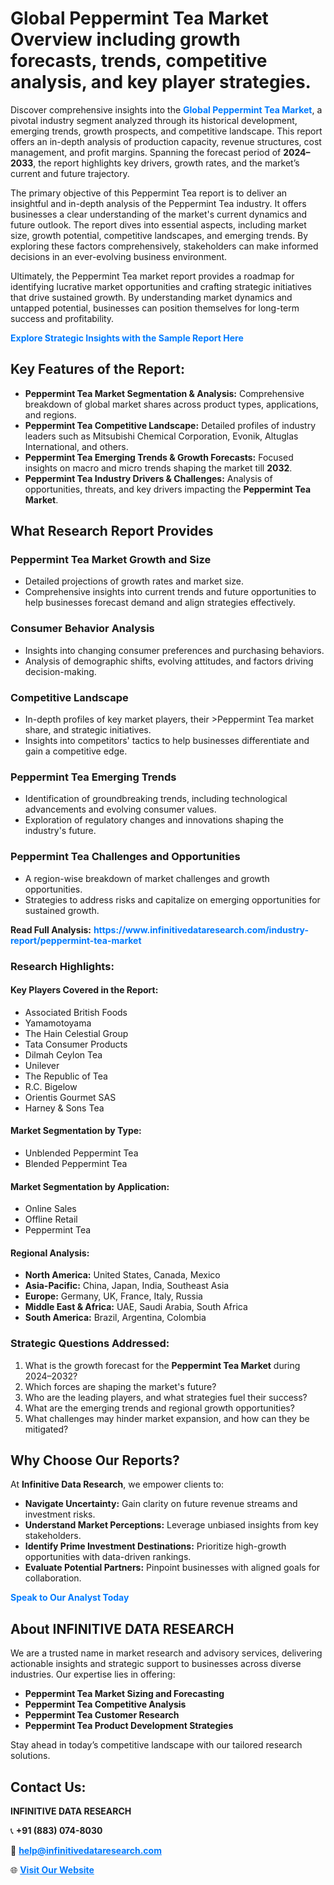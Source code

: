 <h1>Global Peppermint Tea Market Overview including growth forecasts, trends, competitive analysis, and key player strategies.</h1>
<p>
Discover comprehensive insights into the 
<a href="https://www.infinitivedataresearch.com/industry-report/peppermint-tea-market" rel="dofollow" style="color: #007BFF; text-decoration: none;"><strong>Global Peppermint Tea Market</strong></a>, a pivotal industry segment analyzed through its historical development, emerging trends, growth prospects, and competitive landscape. This report offers an in-depth analysis of production capacity, revenue structures, cost management, and profit margins. Spanning the forecast period of <strong>2024–2033</strong>, the report highlights key drivers, growth rates, and the market’s current and future trajectory.
</p>
<p>
The primary objective of this Peppermint Tea report is to deliver an insightful and in-depth analysis of the Peppermint Tea industry. It offers businesses a clear understanding of the market's current dynamics and future outlook. The report dives into essential aspects, including market size, growth potential, competitive landscapes, and emerging trends. By exploring these factors comprehensively, stakeholders can make informed decisions in an ever-evolving business environment.
</p>
<p>
Ultimately, the Peppermint Tea market report provides a roadmap for identifying lucrative market opportunities and crafting strategic initiatives that drive sustained growth. By understanding market dynamics and untapped potential, businesses can position themselves for long-term success and profitability.
</p>
<p>
<a href="https://www.infinitivedataresearch.com/request-sample/reportId=112317" style="color: #007BFF; text-decoration: none;"><strong>Explore Strategic Insights with the Sample Report Here</strong></a>
</p>

<h2>Key Features of the Report:</h2>
<ul>
<li><strong>Peppermint Tea Market Segmentation & Analysis:</strong> Comprehensive breakdown of global market shares across product types, applications, and regions.</li>
<li><strong>Peppermint Tea Competitive Landscape:</strong> Detailed profiles of industry leaders such as Mitsubishi Chemical Corporation, Evonik, Altuglas International, and others.</li>
<li><strong>Peppermint Tea Emerging Trends & Growth Forecasts:</strong> Focused insights on macro and micro trends shaping the market till <strong>2032</strong>.</li>
<li><strong>Peppermint Tea Industry Drivers & Challenges:</strong> Analysis of opportunities, threats, and key drivers impacting the <strong>Peppermint Tea Market</strong>.</li>
</ul>

<h2>What Research Report Provides</h2>
<h3>Peppermint Tea Market Growth and Size</h3>
<ul>
<li>Detailed projections of growth rates and market size.</li>
<li>Comprehensive insights into current trends and future opportunities to help businesses forecast demand and align strategies effectively.</li>
</ul>

<h3>Consumer Behavior Analysis</h3>
<ul>
<li>Insights into changing consumer preferences and purchasing behaviors.</li>
<li>Analysis of demographic shifts, evolving attitudes, and factors driving decision-making.</li>
</ul>

<h3>Competitive Landscape</h3>
<ul>
<li>In-depth profiles of key market players, their >Peppermint Tea market share, and strategic initiatives.</li>
<li>Insights into competitors' tactics to help businesses differentiate and gain a competitive edge.</li>
</ul>

<h3>Peppermint Tea Emerging Trends</h3>
<ul>
<li>Identification of groundbreaking trends, including technological advancements and evolving consumer values.</li>
<li>Exploration of regulatory changes and innovations shaping the industry's future.</li>
</ul>

<h3>Peppermint Tea Challenges and Opportunities</h3>
<ul>
<li>A region-wise breakdown of market challenges and growth opportunities.</li>
<li>Strategies to address risks and capitalize on emerging opportunities for sustained growth.</li>
</ul>
<p><strong>Read Full Analysis:</strong> <a href="https://www.infinitivedataresearch.com/industry-report/peppermint-tea-market" rel="dofollow" style="color: #007BFF; text-decoration: none;"><strong>https://www.infinitivedataresearch.com/industry-report/peppermint-tea-market</strong></a></p>
<h3>Research Highlights:</h3>
<h4>Key Players Covered in the Report:</h4>
<ul><li>Associated British Foods</li><li>Yamamotoyama</li><li>The Hain Celestial Group</li><li>Tata Consumer Products</li><li>Dilmah Ceylon Tea</li><li>Unilever</li><li>The Republic of Tea</li><li>R.C. Bigelow</li><li>Orientis Gourmet SAS</li><li>Harney &amp; Sons Tea</li></ul>
<h4>Market Segmentation by Type:</h4>
<ul><li>Unblended Peppermint Tea</li><li>Blended Peppermint Tea</li></ul>
<h4>Market Segmentation by Application:</h4>
<ul><li>Online Sales</li><li>Offline Retail</li><li>Peppermint Tea</li></ul>

<h4>Regional Analysis:</h4>
<ul>
<li><strong>North America:</strong> United States, Canada, Mexico</li>
<li><strong>Asia-Pacific:</strong> China, Japan, India, Southeast Asia</li>
<li><strong>Europe:</strong> Germany, UK, France, Italy, Russia</li>
<li><strong>Middle East & Africa:</strong> UAE, Saudi Arabia, South Africa</li>
<li><strong>South America:</strong> Brazil, Argentina, Colombia</li>
</ul>

<h3>Strategic Questions Addressed:</h3>
<ol>
<li>What is the growth forecast for the <strong>Peppermint Tea Market</strong> during 2024–2032?</li>
<li>Which forces are shaping the market's future?</li>
<li>Who are the leading players, and what strategies fuel their success?</li>
<li>What are the emerging trends and regional growth opportunities?</li>
<li>What challenges may hinder market expansion, and how can they be mitigated?</li>
</ol>

<h2>Why Choose Our Reports?</h2>
<p>At <strong>Infinitive Data Research</strong>, we empower clients to:</p>
<ul>
<li><strong>Navigate Uncertainty:</strong> Gain clarity on future revenue streams and investment risks.</li>
<li><strong>Understand Market Perceptions:</strong> Leverage unbiased insights from key stakeholders.</li>
<li><strong>Identify Prime Investment Destinations:</strong> Prioritize high-growth opportunities with data-driven rankings.</li>
<li><strong>Evaluate Potential Partners:</strong> Pinpoint businesses with aligned goals for collaboration.</li>
</ul>
<p><a href="https://www.infinitivedataresearch.com/industry-report/peppermint-tea-market" rel="dofollow" style="color: #007BFF; text-decoration: none;"><strong>Speak to Our Analyst Today</strong></a></p>

<h2>About INFINITIVE DATA RESEARCH</h2>
<p>We are a trusted name in market research and advisory services, delivering actionable insights and strategic support to businesses across diverse industries. Our expertise lies in offering:</p>
<ul>
<li><strong>Peppermint Tea Market Sizing and Forecasting</strong></li>
<li><strong>Peppermint Tea Competitive Analysis</strong></li>
<li><strong>Peppermint Tea Customer Research</strong></li>
<li><strong>Peppermint Tea Product Development Strategies</strong></li>
</ul>
<p>Stay ahead in today’s competitive landscape with our tailored research solutions.</p>

<h2>Contact Us:</h2>
<p><strong>INFINITIVE DATA RESEARCH</strong></p>
<p>📞 <strong>+91 (883) 074-8030</strong></p>
<p>📧 <strong><a href="mailto:help@infinitivedataresearch.com" style="color: #007BFF;">help@infinitivedataresearch.com</a></strong></p>
<p>🌐 <strong><a href="https://www.infinitivedataresearch.com" rel="dofollow" style="color: #007BFF;">Visit Our Website</a></strong></p>